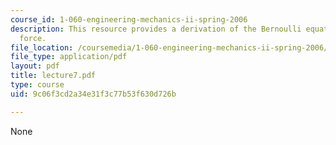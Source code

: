 ```yaml
---
course_id: 1-060-engineering-mechanics-ii-spring-2006
description: This resource provides a derivation of the Bernoulli equation, and pressure
  force.
file_location: /coursemedia/1-060-engineering-mechanics-ii-spring-2006/9c06f3cd2a34e31f3c77b53f630d726b_lecture7.pdf
file_type: application/pdf
layout: pdf
title: lecture7.pdf
type: course
uid: 9c06f3cd2a34e31f3c77b53f630d726b

---
```

None